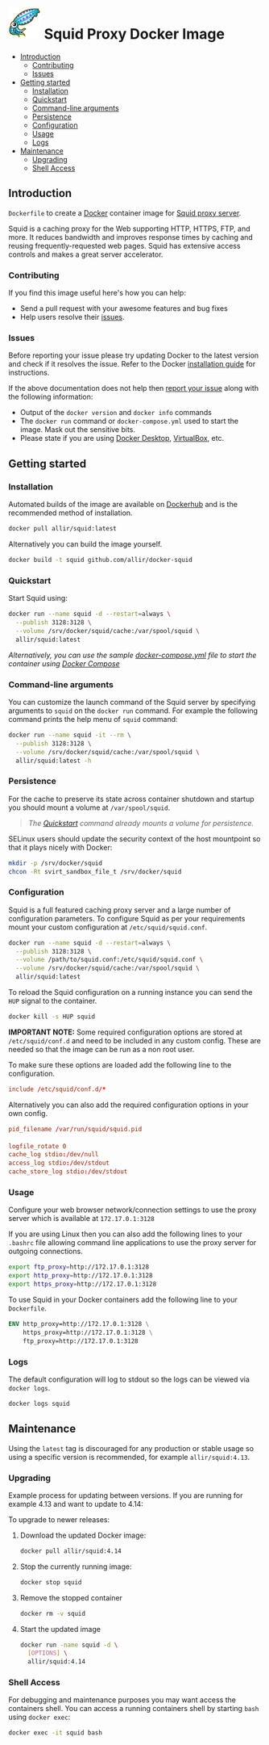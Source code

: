 <!-- omit in toc -->
# ![Logo](images/squid_logo.png)  Squid Proxy Docker Image

- [Introduction](#introduction)
  - [Contributing](#contributing)
  - [Issues](#issues)
- [Getting started](#getting-started)
  - [Installation](#installation)
  - [Quickstart](#quickstart)
  - [Command-line arguments](#command-line-arguments)
  - [Persistence](#persistence)
  - [Configuration](#configuration)
  - [Usage](#usage)
  - [Logs](#logs)
- [Maintenance](#maintenance)
  - [Upgrading](#upgrading)
  - [Shell Access](#shell-access)

## Introduction

`Dockerfile` to create a [Docker](https://www.docker.com/) container image for [Squid proxy server](http://www.squid-cache.org/).

Squid is a caching proxy for the Web supporting HTTP, HTTPS, FTP, and more. It reduces bandwidth and improves response times by caching and reusing frequently-requested web pages. Squid has extensive access controls and makes a great server accelerator.

### Contributing

If you find this image useful here's how you can help:

- Send a pull request with your awesome features and bug fixes
- Help users resolve their [issues](../../issues?q=is%3Aopen+is%3Aissue).

### Issues

Before reporting your issue please try updating Docker to the latest version and check if it resolves the issue. Refer to the Docker [installation guide](https://docs.docker.com/get-docker/) for instructions.

If the above documentation does not help then [report your issue](../../issues/new) along with the following information:

- Output of the `docker version` and `docker info` commands
- The `docker run` command or `docker-compose.yml` used to start the image. Mask out the sensitive bits.
- Please state if you are using [Docker Desktop](https://www.docker.com/products/docker-desktop), [VirtualBox](https://www.virtualbox.org), etc.

## Getting started

### Installation

Automated builds of the image are available on [Dockerhub](https://hub.docker.com/r/allir/squid) and is the recommended method of installation.

```bash
docker pull allir/squid:latest
```

Alternatively you can build the image yourself.

```bash
docker build -t squid github.com/allir/docker-squid
```

### Quickstart

Start Squid using:

```bash
docker run --name squid -d --restart=always \
  --publish 3128:3128 \
  --volume /srv/docker/squid/cache:/var/spool/squid \
  allir/squid:latest
```

*Alternatively, you can use the sample [docker-compose.yml](docker-compose.yml) file to start the container using [Docker Compose](https://docs.docker.com/compose/)*

### Command-line arguments

You can customize the launch command of the Squid server by specifying arguments to `squid` on the `docker run` command. For example the following command prints the help menu of `squid` command:

```bash
docker run --name squid -it --rm \
  --publish 3128:3128 \
  --volume /srv/docker/squid/cache:/var/spool/squid \
  allir/squid:latest -h
```

### Persistence

For the cache to preserve its state across container shutdown and startup you should mount a volume at `/var/spool/squid`.

> *The [Quickstart](#quickstart) command already mounts a volume for persistence.*

SELinux users should update the security context of the host mountpoint so that it plays nicely with Docker:

```bash
mkdir -p /srv/docker/squid
chcon -Rt svirt_sandbox_file_t /srv/docker/squid
```

### Configuration

Squid is a full featured caching proxy server and a large number of configuration parameters. To configure Squid as per your requirements mount your custom configuration at `/etc/squid/squid.conf`.

```bash
docker run --name squid -d --restart=always \
  --publish 3128:3128 \
  --volume /path/to/squid.conf:/etc/squid/squid.conf \
  --volume /srv/docker/squid/cache:/var/spool/squid \
  allir/squid:latest
```

To reload the Squid configuration on a running instance you can send the `HUP` signal to the container.

```bash
docker kill -s HUP squid
```

**IMPORTANT NOTE:** Some required configuration options are stored at `/etc/squid/conf.d` and need to be included in any custom config. These are needed so that the image can be run as a non root user.

To make sure these options are loaded add the following line to the configuration.

```squid.conf
include /etc/squid/conf.d/*
```

Alternatively you can also add the required configuration options in your own config.

```squid.conf
pid_filename /var/run/squid/squid.pid

logfile_rotate 0
cache_log stdio:/dev/null
access_log stdio:/dev/stdout
cache_store_log stdio:/dev/stdout
```

### Usage

Configure your web browser network/connection settings to use the proxy server which is available at `172.17.0.1:3128`

If you are using Linux then you can also add the following lines to your `.bashrc` file allowing command line applications to use the proxy server for outgoing connections.

```bash
export ftp_proxy=http://172.17.0.1:3128
export http_proxy=http://172.17.0.1:3128
export https_proxy=http://172.17.0.1:3128
```

To use Squid in your Docker containers add the following line to your `Dockerfile`.

```dockerfile
ENV http_proxy=http://172.17.0.1:3128 \
    https_proxy=http://172.17.0.1:3128 \
    ftp_proxy=http://172.17.0.1:3128
```

### Logs

The default configuration will log to stdout so the logs can be viewed via `docker logs`.

```bash
docker logs squid
```

## Maintenance

Using the `latest` tag is discouraged for any production or stable usage so using a specific version is recommended, for example `allir/squid:4.13`.

### Upgrading

Example process for updating between versions. If you are running for example 4.13 and want to update to 4.14:

To upgrade to newer releases:

  1. Download the updated Docker image:

      ```bash
      docker pull allir/squid:4.14
      ```

  2. Stop the currently running image:

      ```bash
      docker stop squid
      ```

  3. Remove the stopped container

      ```bash
      docker rm -v squid
      ```

  4. Start the updated image

      ```bash
      docker run -name squid -d \
        [OPTIONS] \
        allir/squid:4.14
      ```

### Shell Access

For debugging and maintenance purposes you may want access the containers shell. You can access a running containers shell by starting `bash` using `docker exec`:

```bash
docker exec -it squid bash
```
